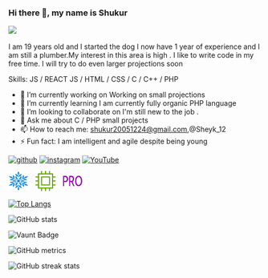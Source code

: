 ### Hi there 👋, my name is Shukur
![](https://shukurk.github.io/github-profile-readme-generator/images/banner.png)

I am 19 years old and I started the dog I now have 1 year of experience and I am still a plumber.My interest in this area is high . I like to write code in my free time. I will try to do even larger projections soon

Skills: JS / REACT JS / HTML / CSS / C / C++ / PHP

- 🔭 I’m currently working on Working on small projections 
- 🌱 I’m currently learning I am currently fully organic PHP language 
- 👯 I’m looking to collaborate on I'm still new to the job . 
- 💬 Ask me about C / PHP small projects 
- 📫 How to reach me: shukur20051224@gmail.com,@Sheyk_12 
- ⚡ Fun fact: I am intelligent and agile despite being young 


[<img src='https://cdn.jsdelivr.net/npm/simple-icons@3.0.1/icons/github.svg' alt='github' height='40'>](https://github.com/Shukurk)  [<img src='https://cdn.jsdelivr.net/npm/simple-icons@3.0.1/icons/instagram.svg' alt='instagram' height='40'>](https://www.instagram.com/@_sh_e_y_k_/)  [<img src='https://cdn.jsdelivr.net/npm/simple-icons@3.0.1/icons/youtube.svg' alt='YouTube' height='40'>](https://www.youtube.com/channel/@shukurkenjayev1834)  

<a href='https://archiveprogram.github.com/'><img src='https://raw.githubusercontent.com/acervenky/animated-github-badges/master/assets/acbadge.gif' width='40' height='40'></a> <a href='https://docs.github.com/en/developers'><img src='https://raw.githubusercontent.com/acervenky/animated-github-badges/master/assets/devbadge.gif' width='40' height='40'></a> <a href='https://github.com/pricing'><img src='https://raw.githubusercontent.com/acervenky/animated-github-badges/master/assets/pro.gif' width='40' height='40'></a> 

[![Top Langs](https://github-readme-stats.vercel.app/api/top-langs/?username=Shukurk)](https://github.com/anuraghazra/github-readme-stats)

![GitHub stats](https://github-readme-stats.vercel.app/api?username=Shukurk&show_icons=true&count_private=true)  

![Vaunt Badge](https://api.vaunt.dev/v1/github/entities/Shukurk/contributions?format=svg&private=true)  

![GitHub metrics](https://metrics.lecoq.io/Shukurk)  

![GitHub streak stats](https://streak-stats.demolab.com/?user=Shukurk)  

